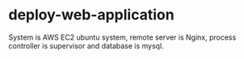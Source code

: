 # deploy-web-application
System is AWS EC2 ubuntu system, remote server is Nginx, process controller is supervisor and database is mysql.

